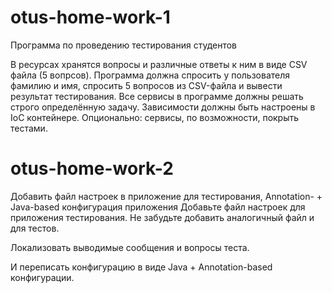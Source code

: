 # otus-home-work-1
Программа по проведению тестирования студентов

В ресурсах хранятся вопросы и различные ответы к
ним в виде CSV файла (5 вопрсов). Программа
должна спросить у пользователя фамилию и имя,
спросить 5 вопросов из CSV-файла и вывести
результат тестирования.
Все сервисы в программе должны решать строго
определённую задачу. Зависимости должны быть
настроены в IoC контейнере.
Опционально: сервисы, по возможности, покрыть
тестами.

# otus-home-work-2
Добавить файл настроек в приложение для тестирования, Annotation- + Java-based конфигурация приложения
Добавьте файл настроек для приложения тестирования.
Не забудьте добавить аналогичный файл и для тестов.

Локализовать выводимые сообщения и вопросы теста.

И переписать конфигурацию в виде Java + Annotation-based конфигурации.
